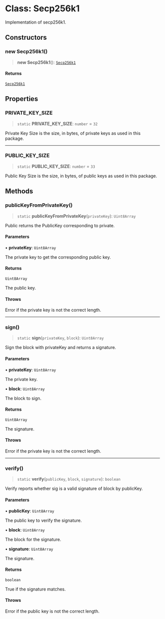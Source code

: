 # Class: Secp256k1

Implementation of secp256k1.

## Constructors

### new Secp256k1()

> **new Secp256k1**(): [`Secp256k1`](Secp256k1.md)

#### Returns

[`Secp256k1`](Secp256k1.md)

## Properties

### PRIVATE\_KEY\_SIZE

> `static` **PRIVATE\_KEY\_SIZE**: `number` = `32`

Private Key Size is the size, in bytes, of private keys as used in this package.

***

### PUBLIC\_KEY\_SIZE

> `static` **PUBLIC\_KEY\_SIZE**: `number` = `33`

Public Key Size is the size, in bytes, of public keys as used in this package.

## Methods

### publicKeyFromPrivateKey()

> `static` **publicKeyFromPrivateKey**(`privateKey`): `Uint8Array`

Public returns the PublicKey corresponding to private.

#### Parameters

• **privateKey**: `Uint8Array`

The private key to get the corresponding public key.

#### Returns

`Uint8Array`

The public key.

#### Throws

Error if the private key is not the correct length.

***

### sign()

> `static` **sign**(`privateKey`, `block`): `Uint8Array`

Sign the block with privateKey and returns a signature.

#### Parameters

• **privateKey**: `Uint8Array`

The private key.

• **block**: `Uint8Array`

The block to sign.

#### Returns

`Uint8Array`

The signature.

#### Throws

Error if the private key is not the correct length.

***

### verify()

> `static` **verify**(`publicKey`, `block`, `signature`): `boolean`

Verify reports whether sig is a valid signature of block by publicKey.

#### Parameters

• **publicKey**: `Uint8Array`

The public key to verify the signature.

• **block**: `Uint8Array`

The block for the signature.

• **signature**: `Uint8Array`

The signature.

#### Returns

`boolean`

True if the signature matches.

#### Throws

Error if the public key is not the correct length.
